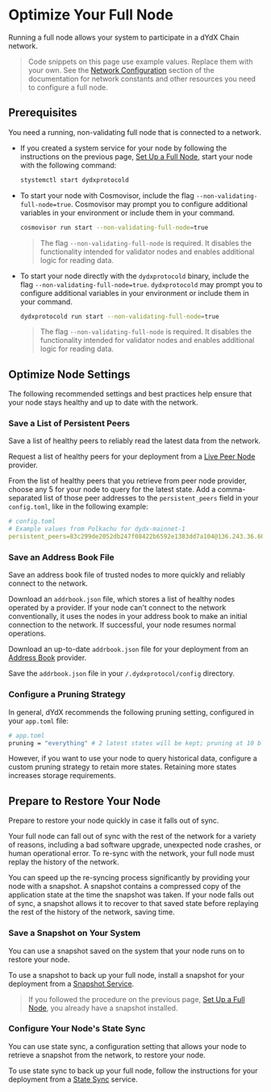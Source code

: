 # Optimize Your Full Node
Running a full node allows your system to participate in a dYdX Chain network.

> Code snippets on this page use example values. Replace them with your own. See the [Network Configuration](../infrastructure_providers-network/network_constants.mdx) section of the documentation for network constants and other resources you need to configure a full node.

## Prerequisites
You need a running, non-validating full node that is connected to a network. 

- If you created a system service for your node by following the instructions on the previous page, [Set Up a Full Node](../infrastructure_providers-validators/how_to_set_up_full_node.md), start your node with the following command:
  ```bash
  stystemctl start dydxprotocold
  ```
- To start your node with Cosmovisor, include the flag `--non-validating-full-node=true`. Cosmovisor may prompt you to configure additional variables in your environment or include them in your command.
  ```bash
  cosmovisor run start --non-validating-full-node=true 
  ```
  > The flag `--non-validating-full-node` is required. It disables the functionality intended for validator nodes and enables additional logic for reading data.
- To start your node directly with the `dydxprotocold` binary, include the flag `--non-validating-full-node=true`. `dydxprotocold` may prompt you to configure additional variables in your environment or include them in your command.
  
  ```bash
  dydxprotocold run start --non-validating-full-node=true 
  ```
  > The flag `--non-validating-full-node` is required. It disables the functionality intended for validator nodes and enables additional logic for reading data.

## Optimize Node Settings
The following recommended settings and best practices help ensure that your node stays healthy and up to date with the network.

### Save a List of Persistent Peers
Save a list of healthy peers to reliably read the latest data from the network.

Request a list of healthy peers for your deployment from a [Live Peer Node](../infrastructure_providers-network/resources.mdx#live-peer-node-providers) provider.

From the list of healthy peers that you retrieve from peer node provider, choose any 5 for your node to query for the latest state. Add a comma-separated list of those peer addresses to the `persistent_peers` field in your `config.toml`, like in the following example:

```yaml
# config.toml
# Example values from Polkachu for dydx-mainnet-1
persistent_peers=83c299de2052db247f08422b6592e1383dd7a104@136.243.36.60:23856,1c64b35055d34ff3dd199bb4a5a3ae46b9c10c89@3.114.126.71:26656,3651c82a89f8f4d6fc30fb27b91159f0de092031@202.8.9.134:26656,580ec248de1f41d4e50abe132b7838348db55b80@176.9.144.40:23856,febe75fb6e70a60ce6344b82ff14903bcb53a209@38.122.229.90:26656
```

### Save an Address Book File
Save an address book file of trusted nodes to more quickly and reliably connect to the network.

Download an `addrbook.json` file, which stores a list of healthy nodes operated by a provider. If your node can't connect to the network conventionally, it uses the nodes in your address book to make an initial connection to the network. If successful, your node resumes normal operations.

Download an up-to-date `addrbook.json` file for your deployment from an [Address Book](../infrastructure_providers-network/resources.mdx#address-book-providers) provider. 

Save the `addrbook.json` file in your `/.dydxprotocol/config` directory.

### Configure a Pruning Strategy
In general, dYdX recommends the following pruning setting, configured in your `app.toml` file:

```bash
# app.toml
pruning = "everything" # 2 latest states will be kept; pruning at 10 block intervals
```

However, if you want to use your node to query historical data, configure a custom pruning strategy to retain more states. Retaining more states increases storage requirements.

## Prepare to Restore Your Node
Prepare to restore your node quickly in case it falls out of sync. 

Your full node can fall out of sync with the rest of the network for a variety of reasons, including a bad software upgrade, unexpected node crashes, or human operational error. To re-sync with the network, your full node must replay the history of the network.

You can speed up the re-syncing process significantly by providing your node with a snapshot. A snapshot contains a compressed copy of the application state at the time the snapshot was taken. If your node falls out of sync, a snapshot allows it to recover to that saved state before replaying the rest of the history of the network, saving time.

### Save a Snapshot on Your System
You can use a snapshot saved on the system that your node runs on to restore your node.

To use a snapshot to back up your full node, install a snapshot for your deployment from a [Snapshot Service](../infrastructure_providers-network/resources.mdx#snapshot-service).

> If you followed the procedure on the previous page, [Set Up a Full Node](../infrastructure_providers-validators/how_to_set_up_full_node.md), you already have a snapshot installed.

### Configure Your Node's State Sync
You can use state sync, a configuration setting that allows your node to retrieve a snapshot from the network, to restore your node.

To use state sync to back up your full node, follow the instructions for your deployment from a [State Sync](../infrastructure_providers-network/resources.mdx#state-sync-service) service.
